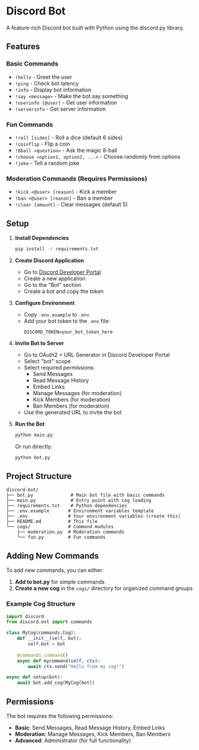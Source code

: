 # Discord Bot

A feature-rich Discord bot built with Python using the discord.py library.

## Features

### Basic Commands
- `!hello` - Greet the user
- `!ping` - Check bot latency
- `!info` - Display bot information
- `!say <message>` - Make the bot say something
- `!userinfo [@user]` - Get user information
- `!serverinfo` - Get server information

### Fun Commands
- `!roll [sides]` - Roll a dice (default 6 sides)
- `!coinflip` - Flip a coin
- `!8ball <question>` - Ask the magic 8-ball
- `!choose <option1, option2, ...>` - Choose randomly from options
- `!joke` - Tell a random joke

### Moderation Commands (Requires Permissions)
- `!kick <@user> [reason]` - Kick a member
- `!ban <@user> [reason]` - Ban a member
- `!clear [amount]` - Clear messages (default 5)

## Setup

1. **Install Dependencies**
   ```bash
   pip install -r requirements.txt
   ```

2. **Create Discord Application**
   - Go to [Discord Developer Portal](https://discord.com/developers/applications)
   - Create a new application
   - Go to the "Bot" section
   - Create a bot and copy the token

3. **Configure Environment**
   - Copy `.env.example` to `.env`
   - Add your bot token to the `.env` file:
     ```
     DISCORD_TOKEN=your_bot_token_here
     ```

4. **Invite Bot to Server**
   - Go to OAuth2 > URL Generator in Discord Developer Portal
   - Select "bot" scope
   - Select required permissions:
     - Send Messages
     - Read Message History
     - Embed Links
     - Manage Messages (for moderation)
     - Kick Members (for moderation)
     - Ban Members (for moderation)
   - Use the generated URL to invite the bot

5. **Run the Bot**
   ```bash
   python main.py
   ```
   
   Or run directly:
   ```bash
   python bot.py
   ```

## Project Structure

```
discord-bot/
├── bot.py              # Main bot file with basic commands
├── main.py             # Entry point with cog loading
├── requirements.txt    # Python dependencies
├── .env.example       # Environment variables template
├── .env               # Your environment variables (create this)
├── README.md          # This file
└── cogs/              # Command modules
    ├── moderation.py  # Moderation commands
    └── fun.py         # Fun commands
```

## Adding New Commands

To add new commands, you can either:

1. **Add to bot.py** for simple commands
2. **Create a new cog** in the `cogs/` directory for organized command groups

### Example Cog Structure

```python
import discord
from discord.ext import commands

class MyCog(commands.Cog):
    def __init__(self, bot):
        self.bot = bot
    
    @commands.command()
    async def mycommand(self, ctx):
        await ctx.send("Hello from my cog!")

async def setup(bot):
    await bot.add_cog(MyCog(bot))
```

## Permissions

The bot requires the following permissions:
- **Basic**: Send Messages, Read Message History, Embed Links
- **Moderation**: Manage Messages, Kick Members, Ban Members
- **Advanced**: Administrator (for full functionality)

